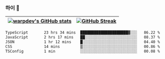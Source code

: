 
### 하이 👋
[![warpdev's GitHub stats](https://github-readme-stats.vercel.app/api?username=warpdev&show_icons=true&theme=vue-dark)](#) |[![GitHub Streak](https://github-readme-streak-stats.herokuapp.com/?user=warpdev&theme=dark)](#)
--- | --- |
<!--START_SECTION:waka-->

```txt
TypeScript       23 hrs 34 mins  █████████████████████▓░░░   86.22 %
JavaScript       2 hrs 17 mins   ██░░░░░░░░░░░░░░░░░░░░░░░   08.37 %
JSON             1 hr 12 mins    █░░░░░░░░░░░░░░░░░░░░░░░░   04.40 %
CSS              14 mins         ▒░░░░░░░░░░░░░░░░░░░░░░░░   00.86 %
TSConfig         1 min           ░░░░░░░░░░░░░░░░░░░░░░░░░   00.08 %
```

<!--END_SECTION:waka-->

<!--
**warpdev/warpdev** is a ✨ _special_ ✨ repository because its `README.md` (this file) appears on your GitHub profile.

Here are some ideas to get you started:

- 🔭 I’m currently working on ...
- 🌱 I’m currently learning ...
- 👯 I’m looking to collaborate on ...
- 🤔 I’m looking for help with ...
- 💬 Ask me about ...
- 📫 How to reach me: ...
- 😄 Pronouns: ...
- ⚡ Fun fact: ...
-->
